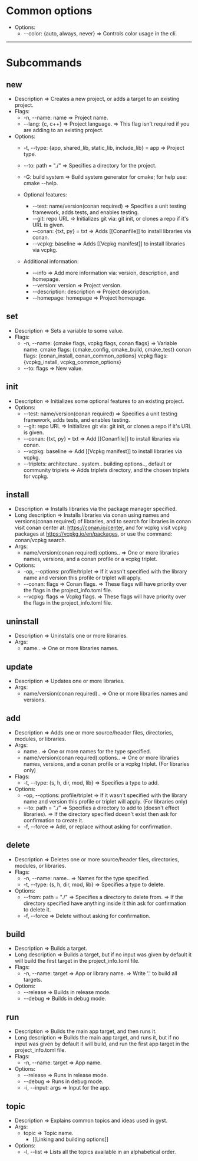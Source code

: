# Common options
- Options:
	- --color: {auto, always, never} => Controls color usage in the cli.
---
# Subcommands
## new
- Description => Creates a new project, or adds a target to an existing project.
- Flags:
	- -n, --name: name => Project name.
	- --lang: {c, c++} => Project language.
	=> This flag isn't required if you are adding to an existing project.
- Options:
	- -t, --type: {app, shared_lib, static_lib, include_lib} = app => Project type.
	- --to: path = "./" => Specifies a directory for the project.
	- -G: build system => Build system generator for cmake; for help use: cmake --help. 
		
	- Optional features:
		- --test: name/version(conan required) => Specifies a unit testing framework, adds tests, and enables testing.
		- --git: repo URL => Initializes git via: git init, or clones a repo if it's URL is given.
		- --conan: {txt, py} = txt => Adds [[Conanfile]] to install libraries via conan.
		- --vcpkg: baseline => Adds [[Vcpkg manifest]] to install libraries via vcpkg.
		
	- Additional information:
		- --info => Add more information via: version, description, and homepage. 
		- --version: version => Project version.
		- --description: description => Project description. 
		- --homepage: homepage => Project homepage.
## set
- Description => Sets a variable to some value.
- Flags:
	- -n, --name: {cmake flags, vcpkg flags, conan flags} => Variable name. 
	cmake flags: {cmake_config, cmake_build, cmake_test}
	conan flags: {conan_install, conan_common_options}
	vcpkg flags: {vcpkg_install, vcpkg_common_options}
	- --to: flags => New value.
## init
- Description => Initializes some optional features to an existing project.  
- Options:
	- --test: name/version(conan required) => Specifies a unit testing framework, adds tests, and enables testing.
	- --git: repo URL => Initializes git via: git init, or clones a repo if it's URL is given.
	- --conan: {txt, py} = txt => Add [[Conanfile]] to install libraries via conan.
	- --vcpkg: baseline => Add [[Vcpkg manifest]] to install libraries via vcpkg.
	- --triplets: architecture.. system.. building options.., default or community triplets => Adds triplets directory, and the chosen triplets for vcpkg.
## install
- Description => Installs libraries via the package manager specified.  
- Long description => Installs libraries via conan using names and versions(conan required) of libraries, and to search for libraries in conan visit conan center at: https://conan.io/center, and for vcpkg visit vcpkg packages at https://vcpkg.io/en/packages, or use the command: conan/vcpkg search.
- Args:
	- name/version(conan required):options.. => One or more libraries names, versions, and a conan profile or a vcpkg triplet.
- Options:
	- -op, --options: profile/triplet => If it wasn't specified with the library name and version this profile or triplet will apply. 
	- --conan: flags => Conan flags.
	=> These flags will have priority over the flags in the project_info.toml file.
	- --vcpkg: flags => Vcpkg flags.
    => These flags will have priority over the flags in the project_info.toml file.
## uninstall
- Description => Uninstalls one or more libraries.
- Args: 
	- name.. => One or more libraries names.
## update
- Description => Updates one or more libraries.
- Args: 
	- name/version(conan required).. => One or more libraries names and versions.
## add
- Description => Adds one or more source/header files, directories, modules, or libraries.
- Args:
	- name.. => One or more names for the type specified.
	- name/version(conan required):options.. => One or more libraries names, versions, and a conan profile or a vcpkg triplet. (For libraries only)
- Flags:
	- -t, --type: {s, h, dir, mod, lib} => Specifies a type to add.
- Options:
	- -op, --options: profile/triplet => If it wasn't specified with the library name and version this profile or triplet will apply. (For libraries only)
	- --to: path = "./" => Specifies a directory to add to (doesn't effect libraries). 
	=> If the directory specified doesn't exist then ask for confirmation to create it.
	- -f, --force => Add, or replace without asking for confirmation.
## delete
- Description => Deletes one or more source/header files, directories, modules, or libraries.
- Flags:	
	- -n, --name: name.. => Names for the type specified.
	- -t, --type: {s, h, dir, mod, lib} => Specifies a type to delete.
- Options:
	- --from: path = "./" => Specifies a directory to delete from. 
	=> If the directory specified have anything inside it thin ask for confirmation to delete it.
	- -f, --force => Delete without asking for confirmation.
## build 
- Description => Builds a target.
- Long description => Builds a target, but if no input was given by default it will build the first target in the project_info.toml file.
- Flags:
	- -n, --name: target => App or library name. 
	=> Write '.' to build all targets.
- Options:
	- --release => Builds in release mode. 
	- --debug => Builds in debug mode.
## run 
- Description => Builds the main app target, and then runs it.
- Long description => Builds the main app target, and runs it, but if no input was given by default it will build, and run the first app target in the project_info.toml file.
- Flags:
	- -n, --name: target => App name. 
- Options:
	- --release => Runs in release mode.
	- --debug => Runs in debug mode.
	- -i, --input: args => Input for the app.
## topic
-  Description => Explains common topics and ideas used in gyst.
- Args:
	- topic => Topic name.
		- [[Linking and building options]]
- Options:
	- -l, --list => Lists all the topics available in an alphabetical order.